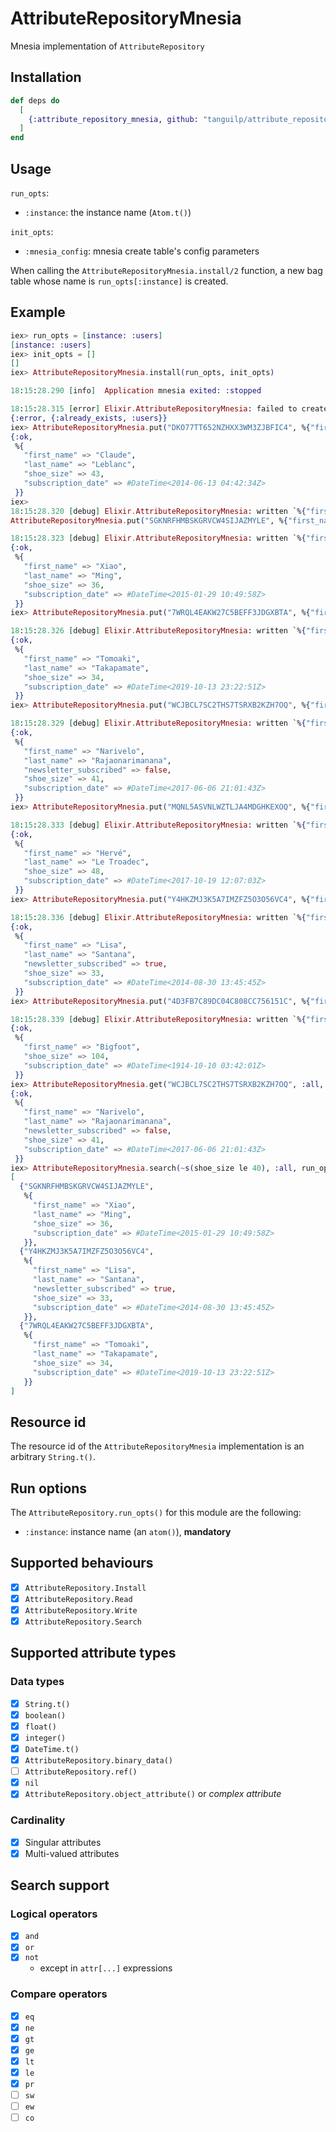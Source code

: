 # AttributeRepositoryMnesia

Mnesia implementation of `AttributeRepository`

## Installation

```elixir
def deps do
  [
    {:attribute_repository_mnesia, github: "tanguilp/attribute_repository_mnesia", tag: "v0.1.0"}
  ]
end
```

## Usage

`run_opts`:
- `:instance`: the instance name (`Atom.t()`)

`init_opts`:
- `:mnesia_config`: mnesia create table's config parameters

When calling the `AttributeRepositoryMnesia.install/2` function, a new bag table whose name is
`run_opts[:instance]` is created.

## Example

```elixir
iex> run_opts = [instance: :users]
[instance: :users]
iex> init_opts = []
[]
iex> AttributeRepositoryMnesia.install(run_opts, init_opts)

18:15:28.290 [info]  Application mnesia exited: :stopped

18:15:28.315 [error] Elixir.AttributeRepositoryMnesia: failed to create table of instance users (reason: {:already_exists, :users})
{:error, {:already_exists, :users}}
iex> AttributeRepositoryMnesia.put("DKO77TT652NZHXX3WM3ZJBFIC4", %{"first_name" => "Claude", "last_name" => "Leblanc", "shoe_size" => 43, "subscription_date" => DateTime.from_iso8601("2014-06-13T04:42:34Z") |> elem(1)}, run_opts)
{:ok,
 %{
   "first_name" => "Claude",
   "last_name" => "Leblanc",
   "shoe_size" => 43,
   "subscription_date" => #DateTime<2014-06-13 04:42:34Z>
 }}
iex>
18:15:28.320 [debug] Elixir.AttributeRepositoryMnesia: written `%{"first_name" => "Claude", "last_name" => "Leblanc", "shoe_size" => 43, "subscription_date" => #DateTime<2014-06-13 04:42:34Z>}` for resource_id `"DKO77TT652NZHXX3WM3ZJBFIC4"` of instance users
AttributeRepositoryMnesia.put("SGKNRFHMBSKGRVCW4SIJAZMYLE", %{"first_name" => "Xiao", "last_name" => "Ming", "shoe_size" => 36, "subscription_date" => DateTime.from_iso8601("2015-01-29T10:49:58Z") |> elem(1)}, run_opts)

18:15:28.323 [debug] Elixir.AttributeRepositoryMnesia: written `%{"first_name" => "Xiao", "last_name" => "Ming", "shoe_size" => 36, "subscription_date" => #DateTime<2015-01-29 10:49:58Z>}` for resource_id `"SGKNRFHMBSKGRVCW4SIJAZMYLE"` of instance users
{:ok,
 %{
   "first_name" => "Xiao",
   "last_name" => "Ming",
   "shoe_size" => 36,
   "subscription_date" => #DateTime<2015-01-29 10:49:58Z>
 }}
iex> AttributeRepositoryMnesia.put("7WRQL4EAKW27C5BEFF3JDGXBTA", %{"first_name" => "Tomoaki", "last_name" => "Takapamate", "shoe_size" => 34, "subscription_date" => DateTime.from_iso8601("2019-10-13T23:22:51Z") |> elem(1)}, run_opts)

18:15:28.326 [debug] Elixir.AttributeRepositoryMnesia: written `%{"first_name" => "Tomoaki", "last_name" => "Takapamate", "shoe_size" => 34, "subscription_date" => #DateTime<2019-10-13 23:22:51Z>}` for resource_id `"7WRQL4EAKW27C5BEFF3JDGXBTA"` of instance users
{:ok,
 %{
   "first_name" => "Tomoaki",
   "last_name" => "Takapamate",
   "shoe_size" => 34,
   "subscription_date" => #DateTime<2019-10-13 23:22:51Z>
 }}
iex> AttributeRepositoryMnesia.put("WCJBCL7SC2THS7TSRXB2KZH7OQ", %{"first_name" => "Narivelo", "last_name" => "Rajaonarimanana", "shoe_size" => 41, "subscription_date" => DateTime.from_iso8601("2017-06-06T21:01:43Z") |> elem(1), "newsletter_subscribed" => false}, run_opts)

18:15:28.329 [debug] Elixir.AttributeRepositoryMnesia: written `%{"first_name" => "Narivelo", "last_name" => "Rajaonarimanana", "newsletter_subscribed" => false, "shoe_size" => 41, "subscription_date" => #DateTime<2017-06-06 21:01:43Z>}` for resource_id `"WCJBCL7SC2THS7TSRXB2KZH7OQ"` of instance users
{:ok,
 %{
   "first_name" => "Narivelo",
   "last_name" => "Rajaonarimanana",
   "newsletter_subscribed" => false,
   "shoe_size" => 41,
   "subscription_date" => #DateTime<2017-06-06 21:01:43Z>
 }}
iex> AttributeRepositoryMnesia.put("MQNL5ASVNLWZTLJA4MDGHKEXOQ", %{"first_name" => "Hervé", "last_name" => "Le Troadec", "shoe_size" => 48, "subscription_date" => DateTime.from_iso8601("2017-10-19T12:07:03Z") |> elem(1)}, run_opts)

18:15:28.333 [debug] Elixir.AttributeRepositoryMnesia: written `%{"first_name" => "Hervé", "last_name" => "Le Troadec", "shoe_size" => 48, "subscription_date" => #DateTime<2017-10-19 12:07:03Z>}` for resource_id `"MQNL5ASVNLWZTLJA4MDGHKEXOQ"` of instance users
{:ok,
 %{
   "first_name" => "Hervé",
   "last_name" => "Le Troadec",
   "shoe_size" => 48,
   "subscription_date" => #DateTime<2017-10-19 12:07:03Z>
 }}
iex> AttributeRepositoryMnesia.put("Y4HKZMJ3K5A7IMZFZ5O3O56VC4", %{"first_name" => "Lisa", "last_name" => "Santana", "shoe_size" => 33, "subscription_date" => DateTime.from_iso8601("2014-08-30T13:45:45Z") |> elem(1), "newsletter_subscribed" => true}, run_opts)

18:15:28.336 [debug] Elixir.AttributeRepositoryMnesia: written `%{"first_name" => "Lisa", "last_name" => "Santana", "newsletter_subscribed" => true, "shoe_size" => 33, "subscription_date" => #DateTime<2014-08-30 13:45:45Z>}` for resource_id `"Y4HKZMJ3K5A7IMZFZ5O3O56VC4"` of instance users
{:ok,
 %{
   "first_name" => "Lisa",
   "last_name" => "Santana",
   "newsletter_subscribed" => true,
   "shoe_size" => 33,
   "subscription_date" => #DateTime<2014-08-30 13:45:45Z>
 }}
iex> AttributeRepositoryMnesia.put("4D3FB7C89DC04C808CC756151C", %{"first_name" => "Bigfoot", "shoe_size" => 104, "subscription_date" => DateTime.from_iso8601("1914-10-10T03:42:01Z") |> elem(1)}, run_opts)

18:15:28.339 [debug] Elixir.AttributeRepositoryMnesia: written `%{"first_name" => "Bigfoot", "shoe_size" => 104, "subscription_date" => #DateTime<1914-10-10 03:42:01Z>}` for resource_id `"4D3FB7C89DC04C808CC756151C"` of instance users
{:ok,
 %{
   "first_name" => "Bigfoot",
   "shoe_size" => 104,
   "subscription_date" => #DateTime<1914-10-10 03:42:01Z>
 }}
iex> AttributeRepositoryMnesia.get("WCJBCL7SC2THS7TSRXB2KZH7OQ", :all, run_opts)
{:ok,
 %{
   "first_name" => "Narivelo",
   "last_name" => "Rajaonarimanana",
   "newsletter_subscribed" => false,
   "shoe_size" => 41,
   "subscription_date" => #DateTime<2017-06-06 21:01:43Z>
 }}
iex> AttributeRepositoryMnesia.search(~s(shoe_size le 40), :all, run_opts)
[
  {"SGKNRFHMBSKGRVCW4SIJAZMYLE",
   %{
     "first_name" => "Xiao",
     "last_name" => "Ming",
     "shoe_size" => 36,
     "subscription_date" => #DateTime<2015-01-29 10:49:58Z>
   }},
  {"Y4HKZMJ3K5A7IMZFZ5O3O56VC4",
   %{
     "first_name" => "Lisa",
     "last_name" => "Santana",
     "newsletter_subscribed" => true,
     "shoe_size" => 33,
     "subscription_date" => #DateTime<2014-08-30 13:45:45Z>
   }},
  {"7WRQL4EAKW27C5BEFF3JDGXBTA",
   %{
     "first_name" => "Tomoaki",
     "last_name" => "Takapamate",
     "shoe_size" => 34,
     "subscription_date" => #DateTime<2019-10-13 23:22:51Z>
   }}
]

```

## Resource id

The resource id of the `AttributeRepositoryMnesia` implementation is an arbitrary `String.t()`.

## Run options

The `AttributeRepository.run_opts()` for this module are the following:
- `:instance`: instance name (an `atom()`), **mandatory**

## Supported behaviours

- [x] `AttributeRepository.Install`
- [x] `AttributeRepository.Read`
- [x] `AttributeRepository.Write`
- [x] `AttributeRepository.Search`

## Supported attribute types

### Data types

- [x] `String.t()`
- [x] `boolean()`
- [x] `float()`
- [x] `integer()`
- [x] `DateTime.t()`
- [x] `AttributeRepository.binary_data()`
- [ ] `AttributeRepository.ref()`
- [x] `nil`
- [x] `AttributeRepository.object_attribute()` or *complex attribute*

### Cardinality

- [x] Singular attributes
- [x] Multi-valued attributes

## Search support

### Logical operators

- [x] `and`
- [x] `or`
- [x] `not`
  - except in `attr[...]` expressions

### Compare operators

- [x] `eq`
- [x] `ne`
- [x] `gt`
- [x] `ge`
- [x] `lt`
- [x] `le`
- [x] `pr`
- [ ] `sw`
- [ ] `ew`
- [ ] `co`
